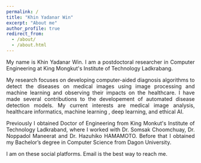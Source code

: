 ```yaml
---
permalink: /
title: "Khin Yadanar Win"
excerpt: "About me"
author_profile: true
redirect_from: 
  - /about/
  - /about.html
---
```

<link rel="stylesheet" href="/path/to/folder/css/academicons.min.css"/>
<link rel="stylesheet" href="https://cdn.jsdelivr.net/gh/jpswalsh/academicons@1/css/academicons.min.css">

<p align="justify">My name is Khin Yadanar Win. I am a postdoctoral researcher in Computer Engineering at King Mongkut's Institute of Technology Ladkrabang.</p>

<p align="justify">My research focuses on developing computer-aided diagnosis algorithms to detect the diseases on medical images using image processing and machine learning and observing their impacts on the healthcare. I have made several contributions to the developement of automated disease detection models. My current interests are medical image analysis, healthcare informatics, machine learning , deep learning, and ethical AI.</p>

<p align="justify">Previously I obtained Doctor of Engineering from King Monkut's Institute of Technology Ladkraband, where I worked with Dr. Somsak Choomchuay, Dr. Noppadol Maneerat and Dr. Hazuhiko HAMAMOTO. Before that I obtained my Bachelor’s degree in Computer Science from Dagon University.</p>


<i class="ai ai-google-scholar-square ai-3x"></i>
I am on these social platforms. Email is the best way to reach me.
